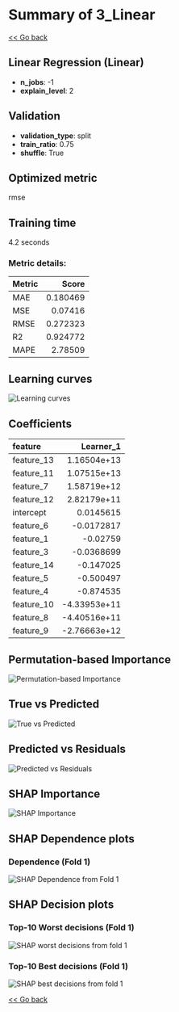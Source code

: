 # Summary of 3_Linear

[<< Go back](../README.md)


## Linear Regression (Linear)
- **n_jobs**: -1
- **explain_level**: 2

## Validation
 - **validation_type**: split
 - **train_ratio**: 0.75
 - **shuffle**: True

## Optimized metric
rmse

## Training time

4.2 seconds

### Metric details:
| Metric   |    Score |
|:---------|---------:|
| MAE      | 0.180469 |
| MSE      | 0.07416  |
| RMSE     | 0.272323 |
| R2       | 0.924772 |
| MAPE     | 2.78509  |



## Learning curves
![Learning curves](learning_curves.png)

## Coefficients
| feature    |    Learner_1 |
|:-----------|-------------:|
| feature_13 |  1.16504e+13 |
| feature_11 |  1.07515e+13 |
| feature_7  |  1.58719e+12 |
| feature_12 |  2.82179e+11 |
| intercept  |  0.0145615   |
| feature_6  | -0.0172817   |
| feature_1  | -0.02759     |
| feature_3  | -0.0368699   |
| feature_14 | -0.147025    |
| feature_5  | -0.500497    |
| feature_4  | -0.874535    |
| feature_10 | -4.33953e+11 |
| feature_8  | -4.40516e+11 |
| feature_9  | -2.76663e+12 |


## Permutation-based Importance
![Permutation-based Importance](permutation_importance.png)
## True vs Predicted

![True vs Predicted](true_vs_predicted.png)


## Predicted vs Residuals

![Predicted vs Residuals](predicted_vs_residuals.png)



## SHAP Importance
![SHAP Importance](shap_importance.png)

## SHAP Dependence plots

### Dependence (Fold 1)
![SHAP Dependence from Fold 1](learner_fold_0_shap_dependence.png)

## SHAP Decision plots

### Top-10 Worst decisions (Fold 1)
![SHAP worst decisions from fold 1](learner_fold_0_shap_worst_decisions.png)
### Top-10 Best decisions (Fold 1)
![SHAP best decisions from fold 1](learner_fold_0_shap_best_decisions.png)

[<< Go back](../README.md)
